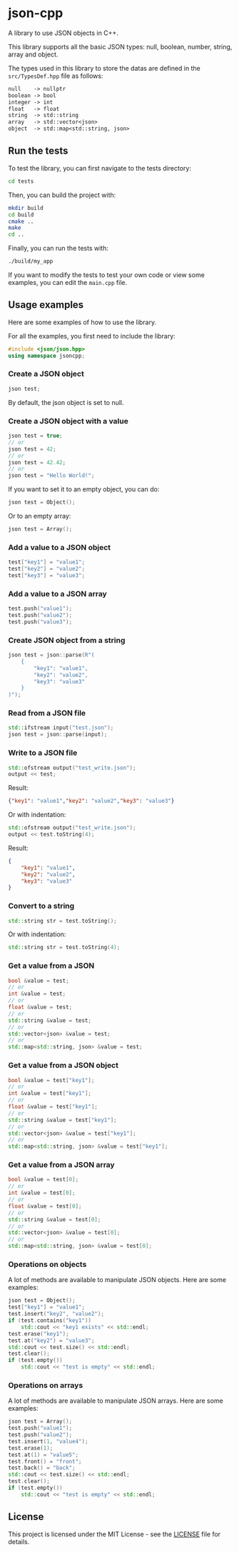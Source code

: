 # json-cpp

A library to use JSON objects in C++.

This library supports all the basic JSON types: null, boolean, number, string, array and object.

The types used in this library to store the datas are defined in the `src/TypesDef.hpp` file as follows:

```txt
null    -> nullptr
boolean -> bool
integer -> int
float   -> float
string  -> std::string
array   -> std::vector<json>
object  -> std::map<std::string, json>
```

## Run the tests

To test the library, you can first navigate to the tests directory:

```bash
cd tests
```

Then, you can build the project with:

```bash
mkdir build
cd build
cmake ..
make
cd ..
```

Finally, you can run the tests with:

```bash
./build/my_app
```

If you want to modify the tests to test your own code or view some examples, you can edit the `main.cpp` file.

## Usage examples

Here are some examples of how to use the library.

For all the examples, you first need to include the library:

```cpp
#include <json/json.hpp>
using namespace jsoncpp;
```

### Create a JSON object

```cpp
json test;
```

By default, the json object is set to null.

### Create a JSON object with a value

```cpp
json test = true;
// or
json test = 42;
// or
json test = 42.42;
// or
json test = "Hello World!";
```

If you want to set it to an empty object, you can do:

```cpp
json test = Object();
```

Or to an empty array:

```cpp
json test = Array();
```

### Add a value to a JSON object

```cpp
test["key1"] = "value1";
test["key2"] = "value2";
test["key3"] = "value3";
```

### Add a value to a JSON array

```cpp
test.push("value1");
test.push("value2");
test.push("value3");
```

### Create JSON object from a string

```cpp
json test = json::parse(R"(
    {
        "key1": "value1",
        "key2": "value2",
        "key3": "value3"
    }
)");
```

### Read from a JSON file

```cpp
std::ifstream input("test.json");
json test = json::parse(input);
```

### Write to a JSON file

```cpp
std::ofstream output("test_write.json");
output << test;
```
Result:
```json
{"key1": "value1","key2": "value2","key3": "value3"}
```

Or with indentation:

```cpp
std::ofstream output("test_write.json");
output << test.toString(4);
```
Result:
```json
{
    "key1": "value1",
    "key2": "value2",
    "key3": "value3"
}
```

### Convert to a string

```cpp
std::string str = test.toString();
```

Or with indentation:

```cpp
std::string str = test.toString(4);
```

### Get a value from a JSON

```cpp
bool &value = test;
// or
int &value = test;
// or
float &value = test;
// or
std::string &value = test;
// or
std::vector<json> &value = test;
// or
std::map<std::string, json> &value = test;
```

### Get a value from a JSON object

```cpp
bool &value = test["key1"];
// or
int &value = test["key1"];
// or
float &value = test["key1"];
// or
std::string &value = test["key1"];
// or
std::vector<json> &value = test["key1"];
// or
std::map<std::string, json> &value = test["key1"];
```

### Get a value from a JSON array

```cpp
bool &value = test[0];
// or
int &value = test[0];
// or
float &value = test[0];
// or
std::string &value = test[0];
// or
std::vector<json> &value = test[0];
// or
std::map<std::string, json> &value = test[0];
```

### Operations on objects

A lot of methods are available to manipulate JSON objects. Here are some examples:

```cpp
json test = Object();
test["key1"] = "value1";
test.insert("key2", "value2");
if (test.contains("key1"))
    std::cout << "key1 exists" << std::endl;
test.erase("key1");
test.at("key2") = "value3";
std::cout << test.size() << std::endl;
test.clear();
if (test.empty())
    std::cout << "test is empty" << std::endl;
```

### Operations on arrays

A lot of methods are available to manipulate JSON arrays. Here are some examples:

```cpp
json test = Array();
test.push("value1");
test.push("value2");
test.insert(1, "value4");
test.erase(1);
test.at(1) = "value5";
test.front() = "front";
test.back() = "back";
std::cout << test.size() << std::endl;
test.clear();
if (test.empty())
    std::cout << "test is empty" << std::endl;
```

## License

This project is licensed under the MIT License - see the [LICENSE](LICENSE) file for details.
